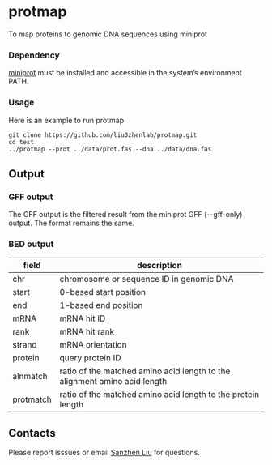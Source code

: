 # protmap
To map proteins to genomic DNA sequences using miniprot

### Dependency
[miniprot](https://github.com/lh3/miniprot.git) must be installed and accessible in the system’s environment PATH.

### Usage
Here is an example to run protmap

```
git clone https://github.com/liu3zhenlab/protmap.git
cd test
../protmap --prot ../data/prot.fas --dna ../data/dna.fas
```

## Output
### GFF output
The GFF output is the filtered result from the miniprot GFF (--gff-only) output. The format remains the same.

### BED output
field | description
----------- | -----------
chr | chromosome or sequence ID in genomic DNA
start | 0-based start position
end | 1-based end position
mRNA | mRNA hit ID
rank | mRNA hit rank
strand | mRNA orientation
protein | query protein ID
alnmatch | ratio of the matched amino acid length to the alignment amino acid length
protmatch | ratio of the matched amino acid length to the protein length

## Contacts
Please report isssues or email [Sanzhen Liu](liu3zhen@ksu.edu) for questions.


